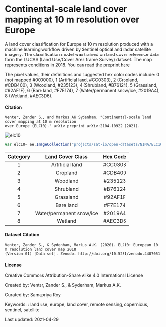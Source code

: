 # Continental-scale land cover mapping at 10 m resolution over Europe

A land cover classification for Europe at 10 m resolution produced with a machine learning workflow driven by Sentinel optical and radar satellite imagery. The classification model was trained on land cover reference data form the LUCAS (Land Use/Cover Area frame Survey) dataset. The map represents conditions in 2018. You can read the [preprint here](https://arxiv.org/abs/2104.10922)

The pixel values, their definitions and suggested hex color codes include: 0 (not mapped #000000), 1 (Artificial land, #CC0303), 2 (Cropland, #CDB400), 3 (Woodland, #235123), 4 (Shrubland, #B76124), 5 (Grassland, #92AF1F), 6 (Bare land, #F7E174), 7 (Water/permanent snow/ice, #2019A4), 8 (Wetland, #AEC3D6).

#### Citation

```
Venter, Zander S., and Markus AK Sydenham. "Continental-scale land cover mapping at 10 m resolution
over Europe (ELC10)." arXiv preprint arXiv:2104.10922 (2021).
```


![elc10](https://user-images.githubusercontent.com/6677629/116647370-0150b680-a940-11eb-823f-b3c9a6bf9804.gif)

```js
var elc10= ee.ImageCollection("projects/sat-io/open-datasets/NINA/ELC10")
```

|Category|Land Cover Class        |Hex Code|
|:------:|:----------------------:|:------:|
|1       |Artificial land         | #CC0303|
|2       |Cropland                | #CDB400|
|3       |Woodland                | #235123|
|4       |Shrubland               | #B76124|
|5       |Grassland               | #92AF1F|
|6       |Bare land               | #F7E174|
|7       |Water/permanent snow/ice| #2019A4|
|8       |Wetland                 |#AEC3D6 |


#### Dataset Citation

```
Venter, Zander S., & Sydenham, Markus A.K. (2020). ELC10: European 10 m resolution land cover map 2018
(Version 01) [Data set]. Zenodo. http://doi.org/10.5281/zenodo.4407051
```

#### License

Creative Commons Attribution-Share Alike 4.0 International License

Created by: Venter, Zander S., & Sydenham, Markus A.K.

Curated by: Samapriya Roy

Keywords: : land use, europe, land cover, remote sensing, copernicus, sentinel, satellite

Last updated: 2021-04-29

